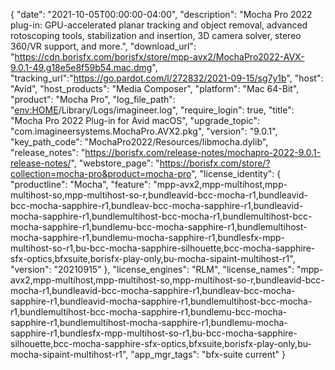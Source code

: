 {
  "date": "2021-10-05T00:00:00-04:00",
  "description": "Mocha Pro 2022 plug-in: GPU-accelerated planar tracking and object removal, advanced rotoscoping tools, stabilization and insertion, 3D camera solver, stereo 360/VR support, and more.",
  "download_url": "https://cdn.borisfx.com/borisfx/store/mpp-avx2/MochaPro2022-AVX-9.0.1-49.g18e5e8f59b54.mac.dmg",
  "tracking_url":"https://go.pardot.com/l/272832/2021-09-15/sg7y1b",
  "host": "Avid",
  "host_products": "Media Composer",
  "platform": "Mac 64-Bit",
  "product": "Mocha Pro",
  "log_file_path": "<env:HOME>/Library/Logs/imagineer.log",
  "require_login": true,
  "title": "Mocha Pro 2022 Plug-in for Avid macOS",
  "upgrade_topic": "com.imagineersystems.MochaPro.AVX2.pkg",
  "version": "9.0.1",
  "key_path_code": "MochaPro2022/Resources/libmocha.dylib",
  "release_notes": "https://borisfx.com/release-notes/mochapro-2022-9.0.1-release-notes/",
  "webstore_page": "https://borisfx.com/store/?collection=mocha-pro&product=mocha-pro",
  "license_identity": {
    "productline": "Mocha",
    "feature": "mpp-avx2,mpp-multihost,mpp-multihost-so,mpp-multihost-so-r,bundleavid-bcc-mocha-r1,bundleavid-bcc-mocha-sapphire-r1,bundleav-bcc-mocha-sapphire-r1,bundleavid-mocha-sapphire-r1,bundlemultihost-bcc-mocha-r1,bundlemultihost-bcc-mocha-sapphire-r1,bundlemu-bcc-mocha-sapphire-r1,bundlemultihost-mocha-sapphire-r1,bundlemu-mocha-sapphire-r1,bundlesfx-mpp-multihost-so-r1,bu-bcc-mocha-sapphire-silhouette,bcc-mocha-sapphire-sfx-optics,bfxsuite,borisfx-play-only,bu-mocha-sipaint-multihost-r1",
    "version": "20210915"
  },
  "license_engines": "RLM",
  "license_names": "mpp-avx2,mpp-multihost,mpp-multihost-so,mpp-multihost-so-r,bundleavid-bcc-mocha-r1,bundleavid-bcc-mocha-sapphire-r1,bundleav-bcc-mocha-sapphire-r1,bundleavid-mocha-sapphire-r1,bundlemultihost-bcc-mocha-r1,bundlemultihost-bcc-mocha-sapphire-r1,bundlemu-bcc-mocha-sapphire-r1,bundlemultihost-mocha-sapphire-r1,bundlemu-mocha-sapphire-r1,bundlesfx-mpp-multihost-so-r1,bu-bcc-mocha-sapphire-silhouette,bcc-mocha-sapphire-sfx-optics,bfxsuite,borisfx-play-only,bu-mocha-sipaint-multihost-r1",
  "app_mgr_tags": "bfx-suite current"
}
